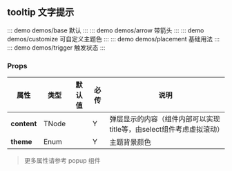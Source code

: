 ## tooltip 文字提示

::: demo demos/base 默认
:::
::: demo demos/arrow 带箭头
:::
::: demo demos/customize 可自定义主题色
:::
::: demo demos/placement 基础用法
:::
::: demo demos/trigger 触发状态
:::

### Props

| 属性 | 类型| 默认值| 必传| 说明|
|-----|-----|-----|-----|-----|
|**content** |TNode| | Y| 弹层显示的内容（组件内部可以实现title等，由select组件考虑虚拟滚动）|
|**theme** |Enum| | Y| 主题背景颜色|

> 更多属性请参考 popup 组件
